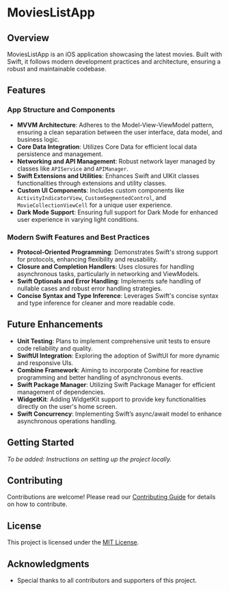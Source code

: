 # MoviesListApp

## Overview
MoviesListApp is an iOS application showcasing the latest movies. Built with Swift, it follows modern development practices and architecture, ensuring a robust and maintainable codebase.

## Features

### App Structure and Components

- **MVVM Architecture**: Adheres to the Model-View-ViewModel pattern, ensuring a clean separation between the user interface, data model, and business logic.
- **Core Data Integration**: Utilizes Core Data for efficient local data persistence and management.
- **Networking and API Management**: Robust network layer managed by classes like `APIService` and `APIManager`.
- **Swift Extensions and Utilities**: Enhances Swift and UIKit classes functionalities through extensions and utility classes.
- **Custom UI Components**: Includes custom components like `ActivityIndicatorView`, `CustomSegmentedControl`, and `MovieCollectionViewCell` for a unique user experience.
- **Dark Mode Support**: Ensuring full support for Dark Mode for enhanced user experience in varying light conditions.

### Modern Swift Features and Best Practices

- **Protocol-Oriented Programming**: Demonstrates Swift's strong support for protocols, enhancing flexibility and reusability.
- **Closure and Completion Handlers**: Uses closures for handling asynchronous tasks, particularly in networking and ViewModels.
- **Swift Optionals and Error Handling**: Implements safe handling of nullable cases and robust error handling strategies.
- **Concise Syntax and Type Inference**: Leverages Swift's concise syntax and type inference for cleaner and more readable code.

## Future Enhancements

- **Unit Testing**: Plans to implement comprehensive unit tests to ensure code reliability and quality.
- **SwiftUI Integration**: Exploring the adoption of SwiftUI for more dynamic and responsive UIs.
- **Combine Framework**: Aiming to incorporate Combine for reactive programming and better handling of asynchronous events.
- **Swift Package Manager**: Utilizing Swift Package Manager for efficient management of dependencies.
- **WidgetKit**: Adding WidgetKit support to provide key functionalities directly on the user's home screen.
- **Swift Concurrency**: Implementing Swift’s async/await model to enhance asynchronous operations handling.


## Getting Started

_To be added: Instructions on setting up the project locally._

## Contributing

Contributions are welcome! Please read our [Contributing Guide](LINK_TO_CONTRIBUTING_GUIDE) for details on how to contribute.

## License

This project is licensed under the [MIT License](LICENSE).

## Acknowledgments

- Special thanks to all contributors and supporters of this project.
